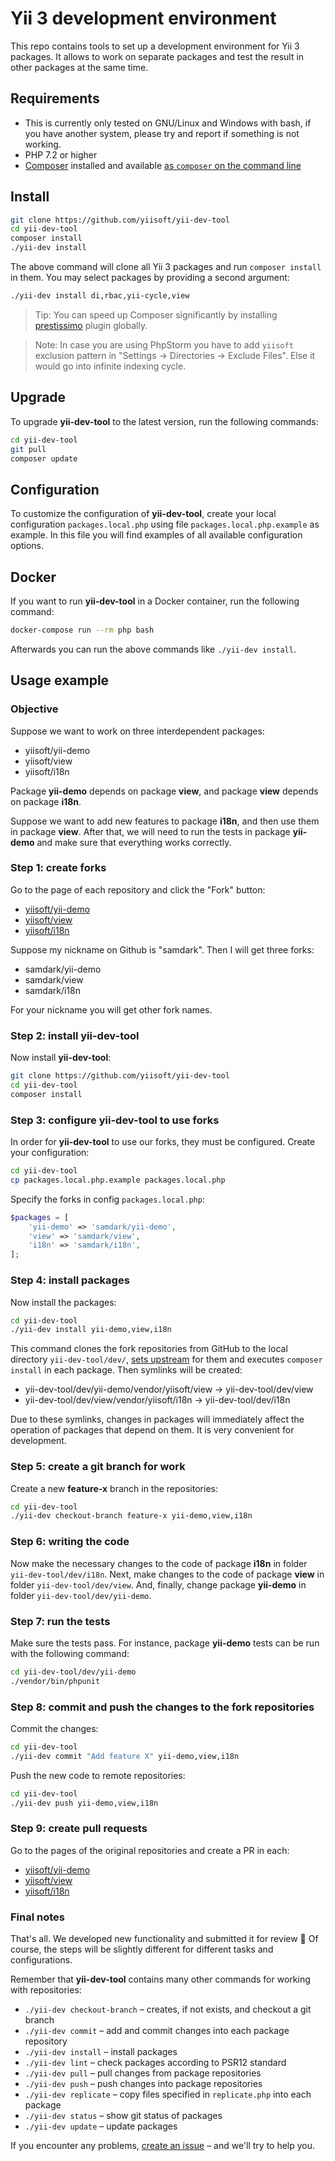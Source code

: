 Yii 3 development environment
=============================

This repo contains tools to set up a development environment for Yii 3 packages.
It allows to work on separate packages and test the result in other packages at the same time.


Requirements
------------

- This is currently only tested on GNU/Linux and Windows with bash, if you have another system, please try and report if something is not working.
- PHP 7.2 or higher
- [Composer](https://getcomposer.org/) installed and
  available [as `composer` on the command line](https://getcomposer.org/doc/00-intro.md#globally)


Install
-------

```bash
git clone https://github.com/yiisoft/yii-dev-tool
cd yii-dev-tool
composer install
./yii-dev install
```
    
The above command will clone all Yii 3 packages and run `composer install` in them.
You may select packages by providing a second argument:

```bash
./yii-dev install di,rbac,yii-cycle,view
```
    
> Tip: You can speed up Composer significantly by installing [prestissimo](https://github.com/hirak/prestissimo) plugin
> globally.

> Note: In case you are using PhpStorm you have to add `yiisoft` exclusion pattern in "Settings → Directories → Exclude Files".
> Else it would go into infinite indexing cycle.


Upgrade
-------

To upgrade **yii-dev-tool** to the latest version, run the following commands:

```bash
cd yii-dev-tool
git pull
composer update
```


Configuration
-------------

To customize the configuration of **yii-dev-tool**, create your local configuration `packages.local.php` 
using file `packages.local.php.example` as example. In this file you will find examples of all available 
configuration options.


Docker
------

If you want to run **yii-dev-tool** in a Docker container, run the following command:

```bash
docker-compose run --rm php bash
```

Afterwards you can run the above commands like `./yii-dev install`.


Usage example
-------------

### Objective

Suppose we want to work on three interdependent packages:
* yiisoft/yii-demo
* yiisoft/view
* yiisoft/i18n

Package **yii-demo** depends on package **view**, and package **view** depends on package **i18n**.

Suppose we want to add new features to package **i18n**, and then use them in package **view**. 
After that, we will need to run the tests in package **yii-demo** and make sure that everything works correctly.

### Step 1: create forks

Go to the page of each repository and click the "Fork" button:
* [yiisoft/yii-demo](https://github.com/yiisoft/yii-demo)
* [yiisoft/view](https://github.com/yiisoft/view)
* [yiisoft/i18n](https://github.com/yiisoft/i18n)

Suppose my nickname on Github is "samdark". Then I will get three forks:
* samdark/yii-demo
* samdark/view
* samdark/i18n

For your nickname you will get other fork names.

### Step 2: install yii-dev-tool

Now install **yii-dev-tool**:

```bash
git clone https://github.com/yiisoft/yii-dev-tool
cd yii-dev-tool
composer install
```
        
### Step 3: configure yii-dev-tool to use forks

In order for **yii-dev-tool** to use our forks, they must be configured. 
Create your configuration:

```bash
cd yii-dev-tool
cp packages.local.php.example packages.local.php
```

Specify the forks in config `packages.local.php`:

```php
$packages = [
    'yii-demo' => 'samdark/yii-demo',
    'view' => 'samdark/view',
    'i18n' => 'samdark/i18n',
];
```

### Step 4: install packages

Now install the packages:

```bash
cd yii-dev-tool
./yii-dev install yii-demo,view,i18n
```

This command clones the fork repositories from GitHub to the local directory `yii-dev-tool/dev/`, 
[sets upstream](https://help.github.com/en/github/collaborating-with-issues-and-pull-requests/configuring-a-remote-for-a-fork) 
for them and executes `composer install` in each package. Then symlinks will be created:
* yii-dev-tool/dev/yii-demo/vendor/yiisoft/view -> yii-dev-tool/dev/view
* yii-dev-tool/dev/view/vendor/yiisoft/i18n -> yii-dev-tool/dev/i18n

Due to these symlinks, changes in packages will immediately affect the operation of packages that depend on them.
It is very convenient for development.

### Step 5: create a git branch for work

Create a new **feature-x** branch in the repositories:

```bash
cd yii-dev-tool
./yii-dev checkout-branch feature-x yii-demo,view,i18n
```

### Step 6: writing the code

Now make the necessary changes to the code of package **i18n** in folder `yii-dev-tool/dev/i18n`. 
Next, make changes to the code of package **view** in folder `yii-dev-tool/dev/view`. 
And, finally, change package **yii-demo** in folder `yii-dev-tool/dev/yii-demo`.

### Step 7: run the tests

Make sure the tests pass. For instance, package **yii-demo** tests can be run with the following command:

```bash
cd yii-dev-tool/dev/yii-demo
./vendor/bin/phpunit
```

### Step 8: commit and push the changes to the fork repositories

Commit the changes:

```bash
cd yii-dev-tool
./yii-dev commit "Add feature X" yii-demo,view,i18n
```

Push the new code to remote repositories:

```bash
cd yii-dev-tool
./yii-dev push yii-demo,view,i18n
```

### Step 9: create pull requests

Go to the pages of the original repositories and create a PR in each:
* [yiisoft/yii-demo](https://github.com/yiisoft/yii-demo)
* [yiisoft/view](https://github.com/yiisoft/view)
* [yiisoft/i18n](https://github.com/yiisoft/i18n)

### Final notes

That's all. We developed new functionality and submitted it for review 🙂 Of course, the steps will be 
slightly different for different tasks and configurations. 

Remember that **yii-dev-tool** contains many other commands for working with repositories:

* `./yii-dev checkout-branch` – creates, if not exists, and checkout a git branch
* `./yii-dev commit` – add and commit changes into each package repository
* `./yii-dev install` – install packages
* `./yii-dev lint` – check packages according to PSR12 standard
* `./yii-dev pull` – pull changes from package repositories
* `./yii-dev push` – push changes into package repositories
* `./yii-dev replicate` – copy files specified in `replicate.php` into each package
* `./yii-dev status` – show git status of packages
* `./yii-dev update` – update packages

If you encounter any problems, [create an issue](https://github.com/yiisoft/yii-dev-tool/issues/new) – 
and we'll try to help you.
